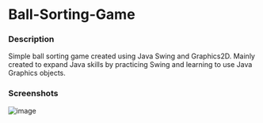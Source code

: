 # Ball-Sorting-Game
### Description
Simple ball sorting game created using Java Swing and Graphics2D. Mainly created to expand Java skills by practicing Swing and learning to use Java Graphics objects. 

### Screenshots
![image](https://user-images.githubusercontent.com/73446624/113654688-5dd4f480-9666-11eb-991d-26a7258d74f2.png)
